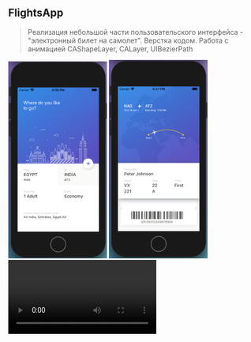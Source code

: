 ## FlightsApp
 
 > Реализация небольшой части пользовательского интерфейса - "электронный билет на самолет". 
 Верстка кодом. Работа с анимацией CAShapeLayer, CALayer, UIBezierPath
 
 <img src = "Simulator_SE_1.png" width="200px">
  <img src = "Simulator_SE_2.png" width="200px">
 
 <video>
  <source src="Simulator_SE_animation.mp4">
 </video>
